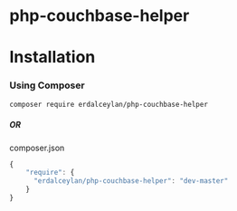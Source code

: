 # php-couchbase-helper

# Installation

### Using Composer

```sh
composer require erdalceylan/php-couchbase-helper
```

##### OR
composer.json

```javascript
{
    "require": {
      "erdalceylan/php-couchbase-helper": "dev-master"
    }
}
```